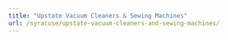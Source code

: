 ```yaml
---
title: "Upstate Vacuum Cleaners & Sewing Machines"
url: /syracuse/upstate-vacuum-cleaners-and-sewing-machines/
---
```

